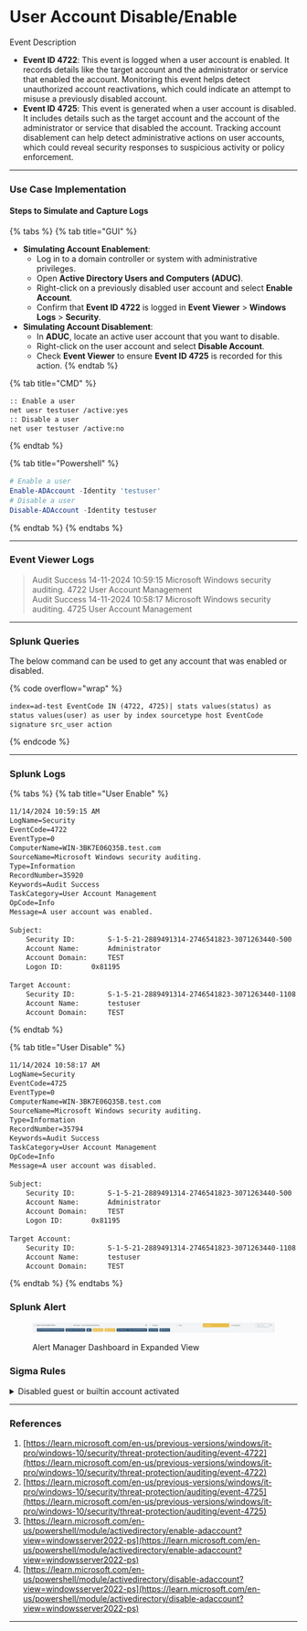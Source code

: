 # User Account Disable/Enable

Event Description

* **Event ID 4722**: This event is logged when a user account is enabled. It records details like the target account and the administrator or service that enabled the account. Monitoring this event helps detect unauthorized account reactivations, which could indicate an attempt to misuse a previously disabled account.
* **Event ID 4725**: This event is generated when a user account is disabled. It includes details such as the target account and the account of the administrator or service that disabled the account. Tracking account disablement can help detect administrative actions on user accounts, which could reveal security responses to suspicious activity or policy enforcement.

***

### Use Case Implementation

#### Steps to Simulate and Capture Logs

{% tabs %}
{% tab title="GUI" %}
* **Simulating Account Enablement**:
  * Log in to a domain controller or system with administrative privileges.
  * Open **Active Directory Users and Computers (ADUC)**.
  * Right-click on a previously disabled user account and select **Enable Account**.
  * Confirm that **Event ID 4722** is logged in **Event Viewer** > **Windows Logs** > **Security**.
* **Simulating Account Disablement**:
  * In **ADUC**, locate an active user account that you want to disable.
  * Right-click on the user account and select **Disable Account**.
  * Check **Event Viewer** to ensure **Event ID 4725** is recorded for this action.
{% endtab %}

{% tab title="CMD" %}
```batch
:: Enable a user
net uesr testuser /active:yes
:: Disable a user
net user testuser /active:no
```
{% endtab %}

{% tab title="Powershell" %}
```powershell
# Enable a user
Enable-ADAccount -Identity 'testuser'
# Disable a user
Disable-ADAccount -Identity testuser
```
{% endtab %}
{% endtabs %}

***

### Event Viewer Logs

> Audit Success 14-11-2024 10:59:15 Microsoft Windows security auditing. 4722 User Account Management\
> Audit Success 14-11-2024 10:58:17 Microsoft Windows security auditing. 4725 User Account Management

***

### Splunk Queries

The below command can be used to get any account that was enabled or disabled.

{% code overflow="wrap" %}
```splunk-spl
index=ad-test EventCode IN (4722, 4725)| stats values(status) as status values(user) as user by index sourcetype host EventCode signature src_user action
```
{% endcode %}

***

### Splunk Logs

{% tabs %}
{% tab title="User Enable" %}
```
11/14/2024 10:59:15 AM
LogName=Security
EventCode=4722
EventType=0
ComputerName=WIN-3BK7E06Q35B.test.com
SourceName=Microsoft Windows security auditing.
Type=Information
RecordNumber=35920
Keywords=Audit Success
TaskCategory=User Account Management
OpCode=Info
Message=A user account was enabled.

Subject:
	Security ID:		S-1-5-21-2889491314-2746541823-3071263440-500
	Account Name:		Administrator
	Account Domain:		TEST
	Logon ID:		0x81195

Target Account:
	Security ID:		S-1-5-21-2889491314-2746541823-3071263440-1108
	Account Name:		testuser
	Account Domain:		TEST
```
{% endtab %}

{% tab title="User Disable" %}
```
11/14/2024 10:58:17 AM
LogName=Security
EventCode=4725
EventType=0
ComputerName=WIN-3BK7E06Q35B.test.com
SourceName=Microsoft Windows security auditing.
Type=Information
RecordNumber=35794
Keywords=Audit Success
TaskCategory=User Account Management
OpCode=Info
Message=A user account was disabled.

Subject:
	Security ID:		S-1-5-21-2889491314-2746541823-3071263440-500
	Account Name:		Administrator
	Account Domain:		TEST
	Logon ID:		0x81195

Target Account:
	Security ID:		S-1-5-21-2889491314-2746541823-3071263440-1108
	Account Name:		testuser
	Account Domain:		TEST
```
{% endtab %}
{% endtabs %}

### Splunk Alert

<figure><img src="../../.gitbook/assets/image (2).png" alt=""><figcaption><p>Alert Manager Dashboard in Expanded View</p></figcaption></figure>

### Sigma Rules

<details>

<summary>Disabled guest or builtin account activated</summary>

```yaml
title: Disabled guest or builtin account activated
description: Detects scenarios where an attacker enables a disabled builtin account.
references:
- https://github.com/mdecrevoisier/EVTX-to-MITRE-Attack/tree/master/TA0003-Persistence/T1136-Create%20account
- https://www.stigviewer.com/stig/windows_xp/2013-03-14/finding/V-3369
tags:
- attack.persistence
- attack.t1098
author: mdecrevoisier
status: experimental
logsource:
  product: windows
  service: security
detection:
  selection_event:
    EventID: 4722
  selection_username:
    TargetUserName:
      - Guest
      - DefaultAccount
      - support_388945a0   # Remote assistance
      - HelpAssistant      # Managed by Remote Desktop Help Session Manager service
      - WDAGUtilityAccount # Defender Application Guard
  selection_usersid:
    TargetUserSid|endswith:
      - '-501' # Guest account
      - '-503' # Default System Managed Account (DSMA) starting Windows 10.1607
      - '1001' # support_388945a0
  condition: selection_event and (selection_username or selection_usersid)
falsepositives:
- SYSPREP deployement
- Usage of Remote assistance
level: medium
```

{% code overflow="wrap" %}
```splunk-spl
source="WinEventLog:Security" EventCode=4722 TargetUserName IN ("Guest", "DefaultAccount", "support_388945a0", "HelpAssistant", "WDAGUtilityAccount") OR TargetUserSid IN ("*-501", "*-503", "*1001")
```
{% endcode %}

</details>

***

### References

1. [https://learn.microsoft.com/en-us/previous-versions/windows/it-pro/windows-10/security/threat-protection/auditing/event-4722](https://learn.microsoft.com/en-us/previous-versions/windows/it-pro/windows-10/security/threat-protection/auditing/event-4722)
2. [https://learn.microsoft.com/en-us/previous-versions/windows/it-pro/windows-10/security/threat-protection/auditing/event-4725](https://learn.microsoft.com/en-us/previous-versions/windows/it-pro/windows-10/security/threat-protection/auditing/event-4725)
3. [https://learn.microsoft.com/en-us/powershell/module/activedirectory/enable-adaccount?view=windowsserver2022-ps](https://learn.microsoft.com/en-us/powershell/module/activedirectory/enable-adaccount?view=windowsserver2022-ps)
4. [https://learn.microsoft.com/en-us/powershell/module/activedirectory/disable-adaccount?view=windowsserver2022-ps](https://learn.microsoft.com/en-us/powershell/module/activedirectory/disable-adaccount?view=windowsserver2022-ps)

***
